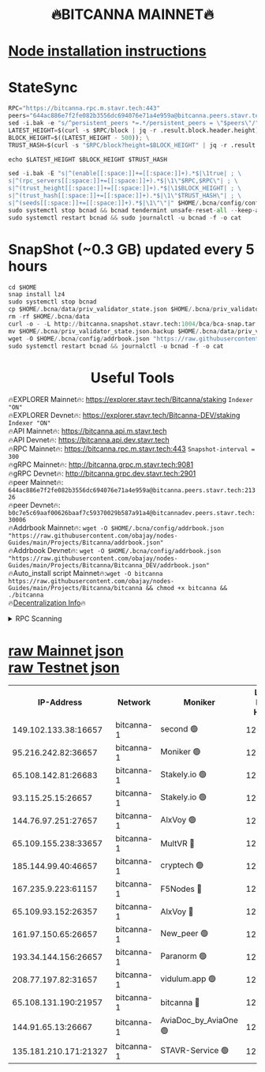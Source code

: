 <h1 align="center"> 🔥BITCANNA MAINNET🔥</h1>


[Node installation instructions](https://github.com/obajay/nodes-Guides/tree/main/Projects/Bitcanna)
=

# StateSync
```python
RPC="https://bitcanna.rpc.m.stavr.tech:443"
peers="644ac886e7f2fe082b3556dc694076e71a4e959a@bitcanna.peers.stavr.tech:21326"
sed -i.bak -e "s/^persistent_peers *=.*/persistent_peers = \"$peers\"/" $HOME/.bcna/config/config.toml
LATEST_HEIGHT=$(curl -s $RPC/block | jq -r .result.block.header.height); \
BLOCK_HEIGHT=$((LATEST_HEIGHT - 500)); \
TRUST_HASH=$(curl -s "$RPC/block?height=$BLOCK_HEIGHT" | jq -r .result.block_id.hash)

echo $LATEST_HEIGHT $BLOCK_HEIGHT $TRUST_HASH

sed -i.bak -E "s|^(enable[[:space:]]+=[[:space:]]+).*$|\1true| ; \
s|^(rpc_servers[[:space:]]+=[[:space:]]+).*$|\1\"$RPC,$RPC\"| ; \
s|^(trust_height[[:space:]]+=[[:space:]]+).*$|\1$BLOCK_HEIGHT| ; \
s|^(trust_hash[[:space:]]+=[[:space:]]+).*$|\1\"$TRUST_HASH\"| ; \
s|^(seeds[[:space:]]+=[[:space:]]+).*$|\1\"\"|" $HOME/.bcna/config/config.toml
sudo systemctl stop bcnad && bcnad tendermint unsafe-reset-all --keep-addr-book
sudo systemctl restart bcnad && sudo journalctl -u bcnad -f -o cat
```
# SnapShot (~0.3 GB) updated every 5 hours
```python
cd $HOME
snap install lz4
sudo systemctl stop bcnad
cp $HOME/.bcna/data/priv_validator_state.json $HOME/.bcna/priv_validator_state.json.backup
rm -rf $HOME/.bcna/data
curl -o - -L http://bitcanna.snapshot.stavr.tech:1004/bca/bca-snap.tar.lz4 | lz4 -c -d - | tar -x -C $HOME/.bcna --strip-components 2
mv $HOME/.bcna/priv_validator_state.json.backup $HOME/.bcna/data/priv_validator_state.json
wget -O $HOME/.bcna/config/addrbook.json "https://raw.githubusercontent.com/obajay/nodes-Guides/main/Projects/Bitcanna/addrbook.json"
sudo systemctl restart bcnad && journalctl -u bcnad -f -o cat
```

 <h1 align="center"> Useful Tools</h1>

🔥EXPLORER Mainnet🔥:    https://explorer.stavr.tech/Bitcanna/staking          `Indexer "ON"` \
🔥EXPLORER Devnet🔥:     https://explorer.stavr.tech/Bitcanna-DEV/staking     `Indexer "ON"` \
🔥API Mainnet🔥:         https://bitcanna.api.m.stavr.tech \
🔥API Devnet🔥:          https://bitcanna.api.dev.stavr.tech \
🔥RPC Mainnet🔥:         https://bitcanna.rpc.m.stavr.tech:443         `Snapshot-interval = 300` \
🔥gRPC Mainnet🔥:        http://bitcanna.grpc.m.stavr.tech:9081 \
🔥gRPC Devnet🔥:         http://bitcanna.grpc.dev.stavr.tech:2901 \
🔥peer Mainnet🔥:        `644ac886e7f2fe082b3556dc694076e71a4e959a@bitcanna.peers.stavr.tech:21326` \
🔥peer Devnet🔥:         `b0c7e5c69aaf00626baaf7c59370029b587a91a4@bitcannadev.peers.stavr.tech:30006` \
🔥Addrbook Mainnet🔥:    ```wget -O $HOME/.bcna/config/addrbook.json "https://raw.githubusercontent.com/obajay/nodes-Guides/main/Projects/Bitcanna/addrbook.json"``` \
🔥Addrbook Devnet🔥:    ```wget -O $HOME/.bcna/config/addrbook.json "https://raw.githubusercontent.com/obajay/nodes-Guides/main/Projects/Bitcanna/Bitcanna_DEV/addrbook.json"``` \
🔥Auto_install script Mainnet🔥:```wget -O bitcanna https://raw.githubusercontent.com/obajay/nodes-Guides/main/Projects/Bitcanna/bitcanna && chmod +x bitcanna && ./bitcanna``` \
🔥[Decentralization Info](https://github.com/obajay/StateSync-snapshots/tree/main/Projects/Bitcanna/Decentralization)🔥


<details>
<summary>RPC Scanning</summary>

<h2 align="center"> We scan nodes in real time every 4 hours. And we provide the final result of RPC endpoints.
We cannot influence the operation of these nodes in any way. </h2>


```python
If Voting Power is higher than 0 --> then the Node is a validator of the network and may be subject to attack and be a potential threat to the chain.
```
```python
We marked such validators with a red symbol
```

</details>

[raw Mainnet json](https://rpc-check.bcam.stavr.tech/bcam/rpc-bcam-result.json) \
[raw Testnet json](https://github.com/obajay/StateSync-snapshots/tree/main/Projects/Bitcanna/Rpc-Check-Testnet)
=



<table><tr><th>IP-Address</th><th>Network</th><th>Moniker</th><th>Latest Block Height</th><th>Earliest Block Height</th><th>Catching Up</th><th>Tx Index</th><th>Voting Power</th><th>Scan Time</th></tr><tr><td>149.102.133.38:16657</td><td>bitcanna-1</td><td>second 🟢</td><td>12598892</td><td>1</td><td>False</td><td>on</td><td>0</td><td>2024-02-15T18:41:06.509332804UTC</td></tr><tr><td>95.216.242.82:36657</td><td>bitcanna-1</td><td>Moniker 🟢</td><td>12598881</td><td>5776907</td><td>False</td><td>on</td><td>0</td><td>2024-02-15T18:40:03.225709261UTC</td></tr><tr><td>65.108.142.81:26683</td><td>bitcanna-1</td><td>Stakely.io 🟢</td><td>12598885</td><td>6152001</td><td>False</td><td>on</td><td>0</td><td>2024-02-15T18:40:29.334404105UTC</td></tr><tr><td>93.115.25.15:26657</td><td>bitcanna-1</td><td>Stakely.io 🟢</td><td>12598884</td><td>6520001</td><td>False</td><td>on</td><td>0</td><td>2024-02-15T18:40:22.827923726UTC</td></tr><tr><td>144.76.97.251:27657</td><td>bitcanna-1</td><td>AlxVoy 🟢</td><td>12598890</td><td>8805201</td><td>False</td><td>on</td><td>0</td><td>2024-02-15T18:40:55.781642502UTC</td></tr><tr><td>65.109.155.238:33657</td><td>bitcanna-1</td><td>MultVR 🔴</td><td>12598887</td><td>9933415</td><td>False</td><td>on</td><td>352901</td><td>2024-02-15T18:40:37.200220182UTC</td></tr><tr><td>185.144.99.40:46657</td><td>bitcanna-1</td><td>cryptech 🟢</td><td>12598880</td><td>11528001</td><td>False</td><td>on</td><td>0</td><td>2024-02-15T18:39:58.790180529UTC</td></tr><tr><td>167.235.9.223:61157</td><td>bitcanna-1</td><td>F5Nodes 🔴</td><td>12598887</td><td>12084001</td><td>False</td><td>on</td><td>570</td><td>2024-02-15T18:40:39.619740454UTC</td></tr><tr><td>65.109.93.152:26357</td><td>bitcanna-1</td><td>AlxVoy 🔴</td><td>12598892</td><td>12109301</td><td>False</td><td>on</td><td>1391783</td><td>2024-02-15T18:41:07.108211650UTC</td></tr><tr><td>161.97.150.65:26657</td><td>bitcanna-1</td><td>New_peer 🟢</td><td>12598885</td><td>12254001</td><td>False</td><td>on</td><td>0</td><td>2024-02-15T18:40:29.679407489UTC</td></tr><tr><td>193.34.144.156:26657</td><td>bitcanna-1</td><td>Paranorm 🟢</td><td>12598888</td><td>12271301</td><td>False</td><td>on</td><td>0</td><td>2024-02-15T18:40:44.333281224UTC</td></tr><tr><td>208.77.197.82:31657</td><td>bitcanna-1</td><td>vidulum.app 🟢</td><td>12596389</td><td>12386934</td><td>False</td><td>on</td><td>0</td><td>2024-02-15T18:40:32.608834187UTC</td></tr><tr><td>65.108.131.190:21957</td><td>bitcanna-1</td><td>bitcanna 🔴</td><td>12598888</td><td>12498888</td><td>False</td><td>on</td><td>409709</td><td>2024-02-15T18:40:44.049313317UTC</td></tr><tr><td>144.91.65.13:26667</td><td>bitcanna-1</td><td>AviaDoc_by_AviaOne 🟢</td><td>12598889</td><td>12586701</td><td>False</td><td>on</td><td>0</td><td>2024-02-15T18:40:53.109445318UTC</td></tr><tr><td>135.181.210.171:21327</td><td>bitcanna-1</td><td>STAVR-Service 🟢</td><td>12598889</td><td>12597801</td><td>False</td><td>on</td><td>0</td><td>2024-02-15T18:40:55.525406561UTC</td></tr></table>

